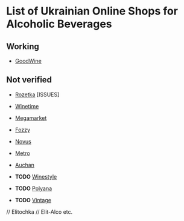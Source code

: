 # List of Ukrainian Online Shops for Alcoholic Beverages

## Working

- [GoodWine](http://goodwine.com.ua/)

## Not verified

- [Rozetka](http://rozetka.com) [ISSUES]
- [Winetime](http://winetime.com.ua/)
- [Megamarket](http://megamarket.ua/)
- [Fozzy](http://fozzy.zakaz.ua)
- [Novus](http://novus.zakaz.ua) 
- [Metro](http://metro.zakaz.ua)
- [Auchan](http://auchan.zakaz.ua)



- **TODO** [Winestyle](http://winestyle.com.ua/)
- **TODO** [Polyana](https://www.polyana.ua/catalog/11543/)
- **TODO** [Vintage](http://vintagemarket.com.ua/)

// Elitochka
// Elit-Alco etc.
